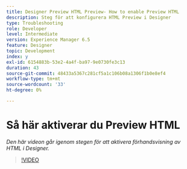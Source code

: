 ```yaml
---
title: Designer Preview HTML Preview- How to enable Preview HTML
description: Steg för att konfigurera HTML Preview i Designer
type: Troubleshooting
role: Developer
level: Intermediate
version: Experience Manager 6.5
feature: Designer
topic: Development
index: y
exl-id: 6154883b-53e2-4a4f-ba97-9e0730fe3c13
duration: 43
source-git-commit: 48433a5367c281cf5a1c106b08a1306f1b0e8ef4
workflow-type: tm+mt
source-wordcount: '33'
ht-degree: 0%

---
```



# Så här aktiverar du Preview HTML

*Den här videon går igenom stegen för att aktivera förhandsvisning av HTML i Designer.*

>[!VIDEO](https://video.tv.adobe.com/v/335498?quality=12&learn=on)
